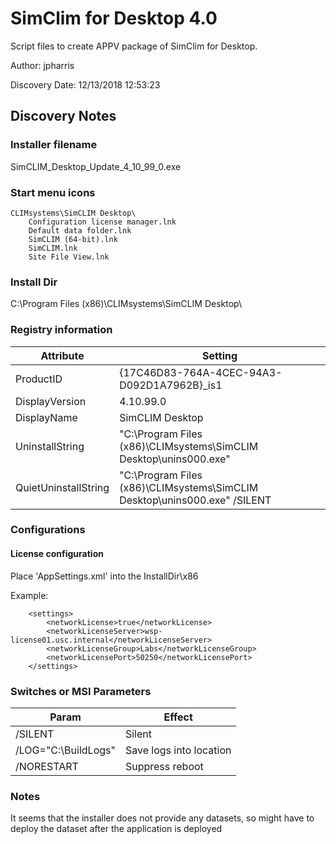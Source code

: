 # SimClim for Desktop 4.0
Script files to create APPV package of SimClim for Desktop.

Author: jpharris

Discovery Date: 12/13/2018 12:53:23

## Discovery Notes

### Installer filename

SimCLIM_Desktop_Update_4_10_99_0.exe

### Start menu icons

    CLIMsystems\SimCLIM Desktop\
        Configuration license manager.lnk
        Default data folder.lnk
        SimCLIM (64-bit).lnk
        SimCLIM.lnk
        Site File View.lnk

### Install Dir

C:\Program Files (x86)\CLIMsystems\SimCLIM Desktop\

### Registry information

| Attribute            | Setting                                                                   |
|----------------------|---------------------------------------------------------------------------|
| ProductID            | {17C46D83-764A-4CEC-94A3-D092D1A7962B}_is1                                |
| DisplayVersion       | 4.10.99.0                                                                 |
| DisplayName          | SimCLIM Desktop                                                           |
| UninstallString      | "C:\Program Files (x86)\CLIMsystems\SimCLIM Desktop\unins000.exe"         |
| QuietUninstallString | "C:\Program Files (x86)\CLIMsystems\SimCLIM Desktop\unins000.exe" /SILENT |

### Configurations

#### License configuration

Place 'AppSettings.xml' into the InstallDir\x86

Example:

        <settings>
            <networkLicense>true</networkLicense>
            <networkLicenseServer>wsp-license01.usc.internal</networkLicenseServer>
            <networkLicenseGroup>Labs</networkLicenseGroup>
            <networkLicensePort>50250</networkLicensePort>
        </settings>

### Switches or MSI Parameters

| Param               | Effect                  |
|---------------------|-------------------------|
| /SILENT             | Silent                  |
| /LOG="C:\BuildLogs" | Save logs into location |
| /NORESTART          | Suppress reboot         |


### Notes

It seems that the installer does not provide any datasets, so might have to deploy 
the dataset after the application is deployed
